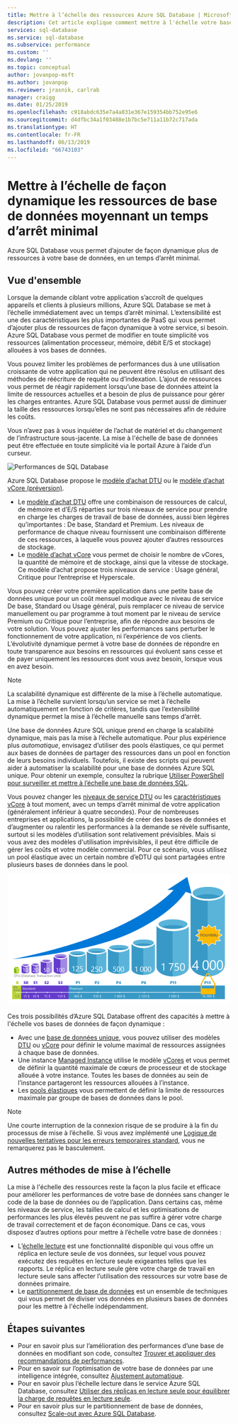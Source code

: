 ```yaml
---
title: Mettre à l’échelle des ressources Azure SQL Database | Microsoft Docs
description: Cet article explique comment mettre à l'échelle votre base de données en ajoutant ou en supprimant des ressources allouées.
services: sql-database
ms.service: sql-database
ms.subservice: performance
ms.custom: ''
ms.devlang: ''
ms.topic: conceptual
author: jovanpop-msft
ms.author: jovanpop
ms.reviewer: jrasnik, carlrab
manager: craigg
ms.date: 01/25/2019
ms.openlocfilehash: c918abdc635e7a4a831e367e159354bb752e95e6
ms.sourcegitcommit: d4dfbc34a1f03488e1b7bc5e711a11b72c717ada
ms.translationtype: HT
ms.contentlocale: fr-FR
ms.lasthandoff: 06/13/2019
ms.locfileid: "66743103"
---
```

# <a name="dynamically-scale-database-resources-with-minimal-downtime"></a>Mettre à l’échelle de façon dynamique les ressources de base de données moyennant un temps d’arrêt minimal

Azure SQL Database vous permet d’ajouter de façon dynamique plus de ressources à votre base de données, en un temps d’arrêt minimal.

## <a name="overview"></a>Vue d'ensemble

Lorsque la demande ciblant votre application s’accroît de quelques appareils et clients à plusieurs millions, Azure SQL Database se met à l’échelle immédiatement avec un temps d’arrêt minimal. L’extensibilité est une des caractéristiques les plus importantes de PaaS qui vous permet d’ajouter plus de ressources de façon dynamique à votre service, si besoin. Azure SQL Database vous permet de modifier en toute simplicité vos ressources (alimentation processeur, mémoire, débit E/S et stockage) allouées à vos bases de données.

Vous pouvez limiter les problèmes de performances dus à une utilisation croissante de votre application qui ne peuvent être résolus en utilisant des méthodes de réécriture de requête ou d’indexation. L’ajout de ressources vous permet de réagir rapidement lorsqu’une base de données atteint la limite de ressources actuelles et a besoin de plus de puissance pour gérer les charges entrantes. Azure SQL Database vous permet aussi de diminuer la taille des ressources lorsqu’elles ne sont pas nécessaires afin de réduire les coûts.

Vous n’avez pas à vous inquiéter de l’achat de matériel et du changement de l’infrastructure sous-jacente. La mise à l'échelle de base de données peut être effectuée en toute simplicité via le portail Azure à l’aide d’un curseur.

![Performances de SQL Database](media/sql-database-scalability/scale-performance.svg)

Azure SQL Database propose le [modèle d’achat DTU](sql-database-service-tiers-dtu.md) ou le [modèle d’achat vCore (préversion)](sql-database-service-tiers-vcore.md).

- Le [modèle d’achat DTU](sql-database-service-tiers-dtu.md) offre une combinaison de ressources de calcul, de mémoire et d’E/S réparties sur trois niveaux de service pour prendre en charge les charges de travail de base de données, aussi bien légères qu’importantes : De base, Standard et Premium. Les niveaux de performance de chaque niveau fournissent une combinaison différente de ces ressources, à laquelle vous pouvez ajouter d’autres ressources de stockage.
- Le [modèle d’achat vCore](sql-database-service-tiers-vcore.md) vous permet de choisir le nombre de vCores, la quantité de mémoire et de stockage, ainsi que la vitesse de stockage. Ce modèle d’achat propose trois niveaux de service : Usage général, Critique pour l’entreprise et Hyperscale.

Vous pouvez créer votre première application dans une petite base de données unique pour un coût mensuel modique avec le niveau de service De base, Standard ou Usage général, puis remplacer ce niveau de service manuellement ou par programme à tout moment par le niveau de service Premium ou Critique pour l’entreprise, afin de répondre aux besoins de votre solution. Vous pouvez ajuster les performances sans perturber le fonctionnement de votre application, ni l’expérience de vos clients. L’évolutivité dynamique permet à votre base de données de répondre en toute transparence aux besoins en ressources qui évoluent sans cesse et de payer uniquement les ressources dont vous avez besoin, lorsque vous en avez besoin.

> [!NOTE]
> La scalabilité dynamique est différente de la mise à l’échelle automatique. La mise à l’échelle survient lorsqu’un service se met à l’échelle automatiquement en fonction de critères, tandis que l’extensibilité dynamique permet la mise à l’échelle manuelle sans temps d’arrêt.

Une base de données Azure SQL unique prend en charge la scalabilité dynamique, mais pas la mise à l’échelle automatique. Pour plus expérience plus *automatique*, envisagez d’utiliser des pools élastiques, ce qui permet aux bases de données de partager des ressources dans un pool en fonction de leurs besoins individuels.
Toutefois, il existe des scripts qui peuvent aider à automatiser la scalabilité pour une base de données Azure SQL unique. Pour obtenir un exemple, consultez la rubrique [Utiliser PowerShell pour surveiller et mettre à l’échelle une base de données SQL](scripts/sql-database-monitor-and-scale-database-powershell.md).

Vous pouvez changer les [niveaux de service DTU](sql-database-service-tiers-dtu.md) ou les [caractéristiques vCore](sql-database-vcore-resource-limits-single-databases.md) à tout moment, avec un temps d’arrêt minimal de votre application (généralement inférieur à quatre secondes). Pour de nombreuses entreprises et applications, la possibilité de créer des bases de données et d’augmenter ou ralentir les performances à la demande se révèle suffisante, surtout si les modèles d’utilisation sont relativement prévisibles. Mais si vous avez des modèles d'utilisation imprévisibles, il peut être difficile de gérer les coûts et votre modèle commercial. Pour ce scénario, vous utilisez un pool élastique avec un certain nombre d’eDTU qui sont partagées entre plusieurs bases de données dans le pool.

![Présentation de SQL Database : DTU de base de données unique par couche et niveau](./media/sql-database-what-is-a-dtu/single_db_dtus.png)

Ces trois possibilités d’Azure SQL Database offrent des capacités à mettre à l'échelle vos bases de données de façon dynamique :

- Avec une [base de données unique](sql-database-single-database-scale.md), vous pouvez utiliser des modèles [DTU](sql-database-dtu-resource-limits-single-databases.md) ou [vCore](sql-database-vcore-resource-limits-single-databases.md) pour définir le volume maximal de ressources assignées à chaque base de données.
- Une instance [Managed Instance](sql-database-managed-instance.md) utilise le modèle [vCores](sql-database-managed-instance.md#vcore-based-purchasing-model) et vous permet de définir la quantité maximale de cœurs de processeur et de stockage allouée à votre instance. Toutes les bases de données au sein de l’instance partageront les ressources allouées à l’instance.
- Les [pools élastiques](sql-database-elastic-pool-scale.md) vous permettent de définir la limite de ressources maximale par groupe de bases de données dans le pool.

> [!NOTE]
> Une courte interruption de la connexion risque de se produire à la fin du processus de mise à l’échelle. Si vous avez implémenté une [Logique de nouvelles tentatives pour les erreurs temporaires standard](sql-database-connectivity-issues.md#retry-logic-for-transient-errors), vous ne remarquerez pas le basculement.

## <a name="alternative-scale-methods"></a>Autres méthodes de mise à l’échelle

La mise à l'échelle des ressources reste la façon la plus facile et efficace pour améliorer les performances de votre base de données sans changer le code de la base de données ou de l’application. Dans certains cas, même les niveaux de service, les tailles de calcul et les optimisations de performances les plus élevés peuvent ne pas suffire à gérer votre charge de travail correctement et de façon économique. Dans ce cas, vous disposez d’autres options pour mettre à l’échelle votre base de données :

- L’[échelle lecture](sql-database-read-scale-out.md) est une fonctionnalité disponible qui vous offre un réplica en lecture seule de vos données, sur lequel vous pouvez exécutez des requêtes en lecture seule exigeantes telles que les rapports. Le réplica en lecture seule gère votre charge de travail en lecture seule sans affecter l’utilisation des ressources sur votre base de données primaire.
- Le [partitionnement de base de données](sql-database-elastic-scale-introduction.md) est un ensemble de techniques qui vous permet de diviser vos données en plusieurs bases de données pour les mettre à l'échelle indépendamment.

## <a name="next-steps"></a>Étapes suivantes

- Pour en savoir plus sur l’amélioration des performances d’une base de données en modifiant son code, consultez [Trouver et appliquer des recommandations de performances](sql-database-advisor-portal.md).
- Pour en savoir sur l’optimisation de votre base de données par une intelligence intégrée, consultez [Ajustement automatique](sql-database-automatic-tuning.md).
- Pour en savoir plus l’échelle lecture dans le service Azure SQL Database, consultez [Utiliser des réplicas en lecture seule pour équilibrer la charge de requêtes en lecture seule](sql-database-read-scale-out.md).
- Pour en savoir plus sur le partitionnement de base de données, consultez [Scale-out avec Azure SQL Database](sql-database-elastic-scale-introduction.md).
